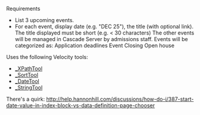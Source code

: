 Requirements

  * List 3 upcoming events.
  * For each event, display date (e.g. "DEC 25"), the title (with optional link).
The title displayed must be short (e.g. < 30 characters)
The other events will be managed in Cascade Server by admissions staff.
Events will be categorized as:
Application deadlines
Event
Closing
Open house

Uses the following Velocity tools:
* [_XPathTool](http://www.hannonhill.com/kb/Script-Formats/#xpath-tool)
* [_SortTool](http://www.hannonhill.com/kb/Script-Formats/#sort-tool)
* [_DateTool](http://www.hannonhill.com/kb/Script-Formats/#date-tool)
* [_StringTool](http://www.hannonhill.com/kb/Script-Formats/#string-tool)

There's a quirk:
http://help.hannonhill.com/discussions/how-do-i/387-start-date-value-in-index-block-vs-data-definition-page-chooser